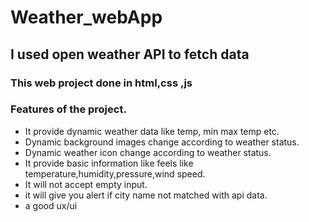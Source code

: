 # Weather_webApp

## I used open weather API to fetch data 

### This  web project done in html,css ,js


### Features of the project.

* It provide dynamic weather data like temp, min max temp etc.
* Dynamic background images change according to weather status.
* Dynamic weather icon change according to weather status.
* It provide basic information like feels like temperature,humidity,pressure,wind speed.
* It will not accept empty input.
* it will give you  alert if city name not matched with api  data.
* a good  ux/ui 





